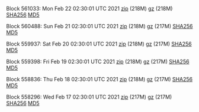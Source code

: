 Block 561033: Mon Feb 22 02:30:01 UTC 2021 [zip](https://files.01coin.io/mainnet/2021-02-22/bootstrap.dat.zip) (218M) [gz](https://files.01coin.io/mainnet/2021-02-22/bootstrap.dat.tar.gz) (218M) [SHA256](https://files.01coin.io/mainnet/2021-02-22/sha256.txt) [MD5](https://files.01coin.io/mainnet/2021-02-22/md5.txt)

Block 560488: Sun Feb 21 02:30:01 UTC 2021 [zip](https://files.01coin.io/mainnet/2021-02-21/bootstrap.dat.zip) (218M) [gz](https://files.01coin.io/mainnet/2021-02-21/bootstrap.dat.tar.gz) (217M) [SHA256](https://files.01coin.io/mainnet/2021-02-21/sha256.txt) [MD5](https://files.01coin.io/mainnet/2021-02-21/md5.txt)

Block 559937: Sat Feb 20 02:30:01 UTC 2021 [zip](https://files.01coin.io/mainnet/2021-02-20/bootstrap.dat.zip) (218M) [gz](https://files.01coin.io/mainnet/2021-02-20/bootstrap.dat.tar.gz) (217M) [SHA256](https://files.01coin.io/mainnet/2021-02-20/sha256.txt) [MD5](https://files.01coin.io/mainnet/2021-02-20/md5.txt)

Block 559398: Fri Feb 19 02:30:01 UTC 2021 [zip](https://files.01coin.io/mainnet/2021-02-19/bootstrap.dat.zip) (218M) [gz](https://files.01coin.io/mainnet/2021-02-19/bootstrap.dat.tar.gz) (217M) [SHA256](https://files.01coin.io/mainnet/2021-02-19/sha256.txt) [MD5](https://files.01coin.io/mainnet/2021-02-19/md5.txt)

Block 558836: Thu Feb 18 02:30:01 UTC 2021 [zip](https://files.01coin.io/mainnet/2021-02-18/bootstrap.dat.zip) (218M) [gz](https://files.01coin.io/mainnet/2021-02-18/bootstrap.dat.tar.gz) (217M) [SHA256](https://files.01coin.io/mainnet/2021-02-18/sha256.txt) [MD5](https://files.01coin.io/mainnet/2021-02-18/md5.txt)

Block 558296: Wed Feb 17 02:30:01 UTC 2021 [zip](https://files.01coin.io/mainnet/2021-02-17/bootstrap.dat.zip) (217M) [gz](https://files.01coin.io/mainnet/2021-02-17/bootstrap.dat.tar.gz) (217M) [SHA256](https://files.01coin.io/mainnet/2021-02-17/sha256.txt) [MD5](https://files.01coin.io/mainnet/2021-02-17/md5.txt)
